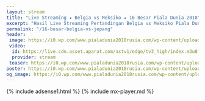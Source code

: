 ```yaml
---
layout: stream
title: "Live Streaming ★ Belgia vs Meksiko ★ 16 Besar Piala Dunia 2018"
excerpt: "Hasil Live Streaming Pertandingan Belgia vs Meksiko Piala Dunia 2018 16 Besar Babak Knock Out"
permalink: "/16-besar-belgia-vs-jepang"
header:
 image: https://i0.wp.com/www.pialadunia2018rusia.com/wp-content/uploads/2018/07/Prediksi-Bola-Piala-Dunia-Belgia-Vs-Jepang-3-Juli-2018.jpg?resize=640,320
 video:
  id: https://live.cdn.asset.aparat.com/astv1/edge/tv3_high/index.m3u8?wmsAuthSign=618ec5a28a2ec620ac62d63c3f7124bd
  provider: stream
 teaser: https://i0.wp.com/www.pialadunia2018rusia.com/wp-content/uploads/2018/07/Prediksi-Bola-Piala-Dunia-Belgia-Vs-Jepang-3-Juli-2018.jpg?resize=340,170
poster: https://i0.wp.com/www.pialadunia2018rusia.com/wp-content/uploads/2018/07/Prediksi-Bola-Piala-Dunia-Belgia-Vs-Jepang-3-Juli-2018.jpg?resize=640,320
og_image: https://i0.wp.com/www.pialadunia2018rusia.com/wp-content/uploads/2018/07/Prediksi-Bola-Piala-Dunia-Belgia-Vs-Jepang-3-Juli-2018.jpg?resize=720,360
---
```

{% include adsense1.html %}
{% include mx-player.md %}
